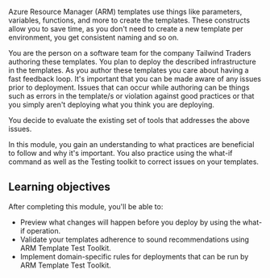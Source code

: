 Azure Resource Manager (ARM) templates use things like parameters, variables, functions, and more to create the templates. These constructs allow you to save time, as you don't need to create a new template per environment, you get consistent naming and so on.

You are the person on a software team for the company Tailwind Traders authoring these templates. You plan to deploy the described infrastructure in the templates. As you author these templates you care about having a fast feedback loop. It's important that you can be made aware of any issues prior to deployment. Issues that can occur while authoring can be things such as errors in the template/s or violation against good practices or that you simply aren't deploying what you think you are deploying.

You decide to evaluate the existing set of tools that addresses the above issues.

In this module, you gain an understanding to what practices are beneficial to follow and why it's important. You also practice using the what-if command as well as the Testing toolkit to correct issues on your templates.

## Learning objectives

After completing this module, you'll be able to:

- Preview what changes will happen before you deploy by using the what-if operation.
- Validate your templates adherence to sound recommendations using ARM Template Test Toolkit.
- Implement domain-specific rules for deployments that can be run by ARM Template Test Toolkit.
